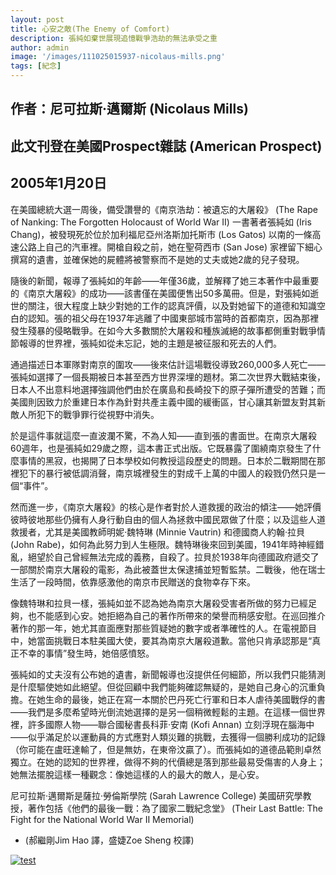 ```yaml
---
layout: post
title: 心安之敵(The Enemy of Comfort)          
description: 張純如棄世展現追憶戰爭浩劫的無法承受之重
author: admin
image: '/images/111025015937-nicolaus-mills.png'
tags: [紀念]
---
```

## 作者：尼可拉斯·邁爾斯 (Nicolaus Mills)

## 此文刊登在美國Prospect雜誌 (American Prospect)

## 2005年1月20日


在美國總統大選一周後，備受讚譽的《南京浩劫：被遺忘的大屠殺》 (The Rape of Nanking: The Forgotten Holocaust of World War II) 一書著者張純如 (Iris Chang)，被發現死於位於加利福尼亞州洛斯加托斯市 (Los Gatos) 以南的一條高速公路上自己的汽車裡。開槍自殺之前，她在聖荷西市 (San Jose) 家裡留下細心撰寫的遺書，並確保她的屍體將被警察而不是她的丈夫或她2歲的兒子發現。

隨後的新聞，報導了張純如的年齡——年僅36歲，並解釋了她三本著作中最重要的《南京大屠殺》的成功——該書僅在美國便售出50多萬冊。但是，對張純如逝世的關注，很大程度上缺少對她的工作的認真評價，以及對她留下的道德和知識空白的認知。張的祖父母在1937年逃離了中國東部城市當時的首都南京，因為那裡發生殘暴的侵略戰爭。在如今大多數關於大屠殺和種族滅絕的故事都側重對戰爭情節報導的世界裡，張純如從未忘記，她的主題是被征服和死去的人們。

通過描述日本軍隊對南京的圍攻——後來估計這場戰役導致260,000多人死亡——張純如選擇了一個長期被日本甚至西方世界深埋的題材。第二次世界大戰結束後，日本人不出意料地選擇強調他們由於在廣島和長崎投下的原子彈所遭受的苦難；而美國則因致力於重建日本作為針對共產主義中國的緩衝區，甘心讓其新盟友對其新敵人所犯下的戰爭罪行從視野中消失。

於是這件事就這麼一直波瀾不驚，不為人知——直到張的書面世。在南京大屠殺60週年，也是張純如29歲之際，這本書正式出版。它既暴露了圍繞南京發生了什麼事情的黑寂，也揭開了日本學校如何教授這段歷史的問題。日本於二戰期間在那裡犯下的暴行被低調消聲，南京城裡發生的對成千上萬的中國人的殺戮仍然只是一個“事件”。

然而進一步，《南京大屠殺》的核心是作者對於人道救援的政治的傾注——她評價彼時彼地那些仍擁有人身行動自由的個人為拯救中國民眾做了什麼；以及這些人道救援者，尤其是美國教師明妮·魏特琳 (Minnie Vautrin) 和德國商人約翰·拉貝 (John Rabe)，如何為此努力到人生極限。魏特琳後來回到美國，1941年時神經錯亂，絕望於自己曾經無法完成的義務，自殺了。拉貝於1938年向德國政府遞交了一部關於南京大屠殺的電影，為此被蓋世太保逮捕並短暫監禁。二戰後，他在瑞士生活了一段時間，依靠感激他的南京市民贈送的食物幸存下來。

像魏特琳和拉貝一樣，張純如並不認為她為南京大屠殺受害者所做的努力已經足夠，也不能感到心安。她拒絕為自己的著作所帶來的榮譽而稍感安慰。在巡回推介著作的那一年，她尤其直面應對那些質疑她的數字或者準確性的人。在電視節目中，她當面挑戰日本駐美國大使，要其為南京大屠殺道歉。當他只肯承認那是“真正不幸的事情”發生時，她倍感憤怒。

張純如的丈夫沒有公布她的遺書，新聞報導也沒提供任何細節，所以我們只能猜測是什麼驅使她如此絕望。但從回顧中我們能夠確認無疑的，是她自己身心的沉重負擔。在她生命的最後，她正在寫一本關於巴丹死亡行軍和日本人虐待美國戰俘的書——我們是多麼希望時光倒流她選擇的是另一個稍微輕鬆的主題。在這樣一個世界裡，許多國際人物——聯合國秘書長科菲·安南 (Kofi Annan) 立刻浮現在腦海中——似乎滿足於以運動員的方式應對人類災難的挑戰，去獲得一個勝利成功的記錄（你可能在盧旺達輸了，但是無妨，在東帝汶贏了）。而張純如的道德品範則卓然獨立。在她的認知的世界裡，做得不夠的代價總是落到那些最易受傷害的人身上；她無法擺脫這樣一種觀念：像她這樣的人的最大的敵人，是心安。

尼可拉斯·邁爾斯是薩拉·勞倫斯學院 (Sarah Lawrence College) 美國研究學教授，著作包括《他們的最後一戰：為了國家二戰紀念堂》 (Their Last Battle: The Fight for the National World War II Memorial)

* (郝繼剛Jim Hao 譯，盛婕Zoe Sheng 校譯)



<a href="https://jp.irischanglabs.com/pdf/3_Nicolaus Mills.pdf" target="_blank">
  <img src="https://jp.irischanglabs.com/images/3_Nicolaus Mills.jpg" alt="test" title="点击查看PDF">
</a>
